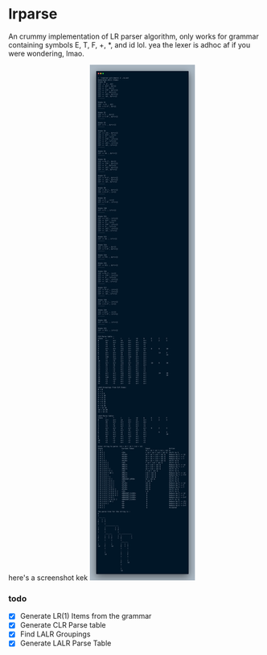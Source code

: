 # lrparse
An crummy implementation of LR parser algorithm, only works for grammar containing symbols E, T, F, +, *, and id lol.
yea the lexer is adhoc af if you were wondering, lmao.

here's a screenshot kek
![yea i hate me too kek](/screenshot.png?raw=true "screenshot kek")

### todo
- [x] Generate LR(1) Items from the grammar
- [x] Generate CLR Parse table 
- [x] Find LALR Groupings
- [x] Generate LALR Parse Table
